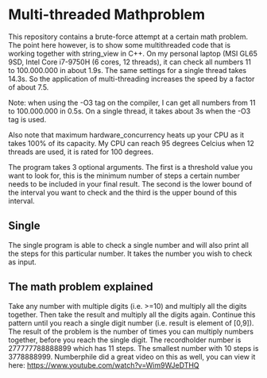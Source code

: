 # Multi-threaded Mathproblem
This repository contains a brute-force attempt at a certain math problem. The point here however, is to show some multithreaded code
that is working together with string_view in C++. On my personal laptop (MSI GL65 9SD, Intel Core i7-9750H (6 cores, 12 threads), it 
can check all numbers 11 to 100.000.000 in about 1.9s. The same settings for a single thread takes 14.3s. So the application of
multi-threading increases the speed by a factor of about 7.5.

Note: when using the -O3 tag on the compiler, I can get all numbers from 11 to 100.000.000 in 0.5s. On a single thread, it takes about
3s when the -O3 tag is used.

Also note that maximum hardware_concurrency heats up your CPU as it takes 100% of its capacity. My CPU can reach 95 degrees Celcius
when 12 threads are used, it is rated for 100 degrees.

The program takes 3 optional arguments. The first is a threshold value you want to look for, this is the minimum number of steps a
certain number needs to be included in your final result. The second is the lower bound of the interval you want to check and the third
is the upper bound of this interval.

## Single
The single program is able to check a single number and will also print all the steps for this particular number. It takes the number
you wish to check as input.

## The math problem explained
Take any number with multiple digits (i.e. >=10) and multiply all the digits together. Then take the result and multiply all the digits 
again. Continue this pattern until you reach a single digit number (i.e. result is element of [0,9]). The result of the problem is the
number of times you can multiply numbers together, before you reach the single digit.
The recordholder number is 277777788888899 which has 11 steps.
The smallest number with 10 steps is 3778888999.
Numberphile did a great video on this as well, you can view it here: https://www.youtube.com/watch?v=Wim9WJeDTHQ